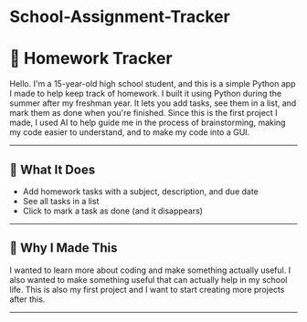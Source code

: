 # School-Assignment-Tracker
# 📝 Homework Tracker

Hello. I'm a 15-year-old high school student, and this is a simple Python app I made to help keep track of homework. I built it using Python during the summer after my freshman year. It lets you add tasks, see them in a list, and mark them as done when you're finished. Since this is the first project I made, I used AI to help guide me in the process of brainstorming, making my code easier to understand, and to make my code into a GUI.

---

## 🔧 What It Does

- Add homework tasks with a subject, description, and due date
- See all tasks in a list
- Click to mark a task as done (and it disappears)

---

## 🎯 Why I Made This

I wanted to learn more about coding and make something actually useful. I also wanted to make something useful that can actually help in my school life. This is also my first project and I want to start creating more projects after this. 

---
